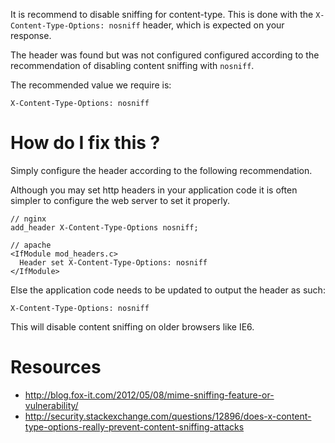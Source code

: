 It is recommend to disable sniffing for content-type. This is done with the `X-Content-Type-Options: nosniff` header, which is expected on your response.

The header was found but was not configured configured according to the recommendation of disabling content sniffing with  `nosniff`.

The recommended value we require is:

```
X-Content-Type-Options: nosniff
```

# How do I fix this ?

Simply configure the header according to the following recommendation.

Although you may set http headers in your application code it is often simpler to configure the web server to set it properly.

```
// nginx
add_header X-Content-Type-Options nosniff;

// apache
<IfModule mod_headers.c>
  Header set X-Content-Type-Options: nosniff
</IfModule>

```

Else the application code needs to be updated to output the header as such:

```
X-Content-Type-Options: nosniff
```

This will disable content sniffing on older browsers like IE6.

# Resources

* http://blog.fox-it.com/2012/05/08/mime-sniffing-feature-or-vulnerability/
* http://security.stackexchange.com/questions/12896/does-x-content-type-options-really-prevent-content-sniffing-attacks
